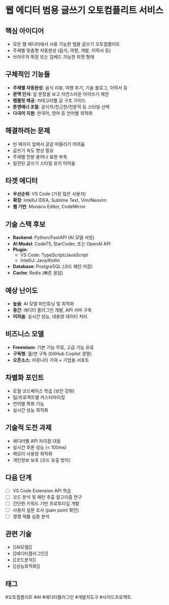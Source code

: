 # 웹 에디터 범용 글쓰기 오토컴플리트 서비스

## 핵심 아이디어
- 모든 웹 에디터에서 사용 가능한 범용 글쓰기 오토컴플리트
- 주제별 맞춤형 자동완성 (음식, 여행, 개발, 이력서 등)
- 브라우저 확장 또는 임베드 가능한 위젯 형태

## 구체적인 기능들
- **주제별 자동완성**: 음식 리뷰, 여행 후기, 기술 블로그, 이력서 등
- **문맥 인식**: 앞 문장을 보고 자연스러운 이어쓰기 제안
- **템플릿 제공**: 카테고리별 글 구조 가이드
- **톤앤매너 조절**: 공식적/친근한/전문적 등 스타일 선택
- **다국어 지원**: 한국어, 영어 등 언어별 최적화

## 해결하려는 문제
- 빈 페이지 앞에서 글감 떠올리기 어려움
- 글쓰기 속도 향상 필요
- 주제별 전문 용어나 표현 부족
- 일관된 글쓰기 스타일 유지 어려움

## 타겟 에디터
- **우선순위**: VS Code (가장 많은 사용자)
- **확장**: IntelliJ IDEA, Sublime Text, Vim/Neovim
- **웹 기반**: Monaco Editor, CodeMirror

## 기술 스택 후보
- **Backend**: Python/FastAPI (AI 모델 서빙)
- **AI Model**: CodeT5, StarCoder, 또는 OpenAI API
- **Plugin**:
  - VS Code: TypeScript/JavaScript
  - IntelliJ: Java/Kotlin
- **Database**: PostgreSQL (코드 패턴 저장)
- **Cache**: Redis (빠른 응답)

## 예상 난이도
- **높음**: AI 모델 파인튜닝 및 최적화
- **중간**: 에디터 플러그인 개발, API 서버 구축
- **어려움**: 실시간 성능, 대용량 데이터 처리

## 비즈니스 모델
- **Freemium**: 기본 기능 무료, 고급 기능 유료
- **구독형**: 월/연 구독 (GitHub Copilot 경쟁)
- **오픈소스**: 커뮤니티 기여 + 기업용 서포트

## 차별화 포인트
- 로컬 코드베이스 학습 (보안 강화)
- 팀/프로젝트별 커스터마이징
- 언어별 특화 기능
- 실시간 성능 최적화

## 기술적 도전 과제
- 에디터별 API 차이점 대응
- 실시간 추론 성능 (< 100ms)
- 메모리 사용량 최적화
- 개인정보 보호 (코드 유출 방지)

## 다음 단계
- [ ] VS Code Extension API 학습
- [ ] 코드 분석 및 패턴 추출 알고리즘 연구
- [ ] 간단한 키워드 기반 프로토타입 개발
- [ ] 사용자 설문 조사 (pain point 확인)
- [ ] 경쟁 제품 심층 분석

## 관련 기술
- [[AI모델]]
- [[에디터플러그인]]
- [[코드분석]]
- [[성능최적화]]

## 태그
#오토컴플리트 #AI #에디터플러그인 #개발자도구 #사이드프로젝트